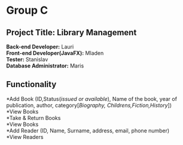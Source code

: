 # Group C<br />
## **Project Title**: Library Management<br />
**Back-end Developer:** Lauri<br />
**Front-end Developer(JavaFX):** Mladen<br />
**Tester:** Stanislav<br />
**Database Administrator:** Maris<br />

## Functionality

*Add Book (ID,Status(*issued or available*), Name of the book, year of publication, author, category[*Biography, Childrens,Fiction,History*])<br />
*View Books <br />
*Take & Return Books<br />
*View Books<br />
*Add Reader (ID, Name, Surname, address, email, phone number)<br />
*View Readers<br />

